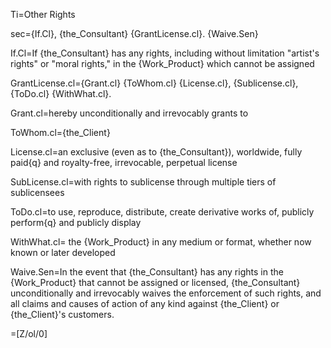 Ti=Other Rights

sec={If.Cl}, {the_Consultant} {GrantLicense.cl}.  {Waive.Sen}

If.Cl=If {the_Consultant} has any rights, including without limitation "artist's rights" or "moral rights," in the {Work_Product} which cannot be assigned

GrantLicense.cl={Grant.cl} {ToWhom.cl} {License.cl}, {Sublicense.cl}, {ToDo.cl} {WithWhat.cl}.

Grant.cl=hereby unconditionally and irrevocably grants to

ToWhom.cl={the_Client} 

License.cl=an exclusive (even as to {the_Consultant}), worldwide, fully paid{q} and royalty-free, irrevocable, perpetual license

SubLicense.cl=with rights to sublicense through multiple tiers of sublicensees

ToDo.cl=to use, reproduce, distribute, create derivative works of, publicly perform{q} and publicly display

WithWhat.cl= the {Work_Product} in any medium or format, whether now known or later developed


Waive.Sen=In the event that {the_Consultant} has any rights in the {Work_Product} that cannot be assigned or licensed, {the_Consultant} unconditionally and irrevocably waives the enforcement of such rights, and all claims and causes of action of any kind against {the_Client} or {the_Client}'s customers.

=[Z/ol/0]